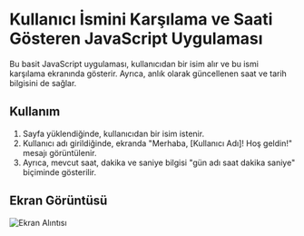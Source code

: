 # Kullanıcı İsmini Karşılama ve Saati Gösteren JavaScript Uygulaması

Bu basit JavaScript uygulaması, kullanıcıdan bir isim alır ve bu ismi karşılama ekranında gösterir. Ayrıca, anlık olarak güncellenen saat ve tarih bilgisini de sağlar.

## Kullanım

1. Sayfa yüklendiğinde, kullanıcıdan bir isim istenir.
2. Kullanıcı adı girildiğinde, ekranda "Merhaba, [Kullanıcı Adı]! Hoş geldin!" mesajı görüntülenir.
3. Ayrıca, mevcut saat, dakika ve saniye bilgisi "gün adı saat dakika saniye" biçiminde gösterilir.

## Ekran Görüntüsü

![Ekran Alıntısı](https://github.com/fettahogluhande/Beginner-Projects-With-Javascript/assets/75665898/777071f0-13db-41b8-acb8-1cdf9d2d17a2)
